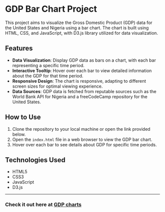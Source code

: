 # GDP Bar Chart Project

This project aims to visualize the Gross Domestic Product (GDP) data for the United States and Nigeria using a bar chart. The chart is built using HTML, CSS, and JavaScript, with D3.js library utilized for data visualization.

## Features

- **Data Visualization**: Display GDP data as bars on a chart, with each bar representing a specific time period.
- **Interactive Tooltip**: Hover over each bar to view detailed information about the GDP for that time period.
- **Responsive Design**: The chart is responsive, adapting to different screen sizes for optimal viewing experience.
- **Data Sources**: GDP data is fetched from reputable sources such as the World Bank API for Nigeria and a freeCodeCamp repository for the United States.

## How to Use

1. Clone the repository to your local machine or open the link provided below.
2. Open the `index.html` file in a web browser to view the GDP bar chart.
3. Hover over each bar to see details about GDP for specific time periods.

## Technologies Used

- HTML5
- CSS3
- JavaScript
- D3.js

---


### Check it out here at [GDP charts](https://sotonye0808.github.io/barChart)
